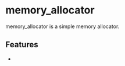 memory_allocator
===========

memory_allocator is a simple memory allocator.

Features
--------
- 







